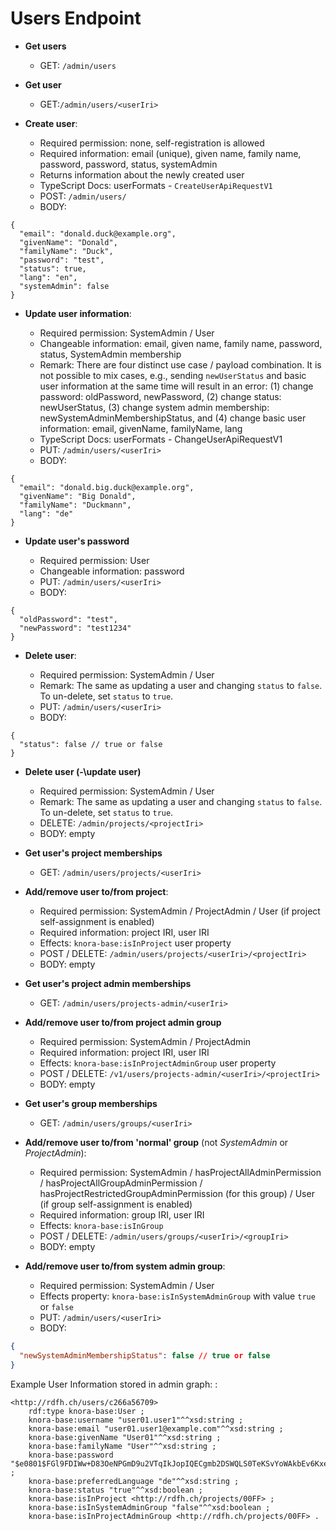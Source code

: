 <!---
Copyright © 2015-2019 the contributors (see Contributors.md).

This file is part of Knora.

Knora is free software: you can redistribute it and/or modify
it under the terms of the GNU Affero General Public License as published
by the Free Software Foundation, either version 3 of the License, or
(at your option) any later version.

Knora is distributed in the hope that it will be useful,
but WITHOUT ANY WARRANTY; without even the implied warranty of
MERCHANTABILITY or FITNESS FOR A PARTICULAR PURPOSE.  See the
GNU Affero General Public License for more details.

You should have received a copy of the GNU Affero General Public
License along with Knora.  If not, see <http://www.gnu.org/licenses/>.
-->

# Users Endpoint

  - **Get users**

      - GET: `/admin/users`

  - **Get user**

      - GET:`/admin/users/<userIri>`

  - **Create user**:

      - Required permission: none, self-registration is allowed
      - Required information: email (unique), given name, family name,
        password, password, status, systemAdmin
      - Returns information about the newly created user
      - TypeScript Docs: userFormats - `CreateUserApiRequestV1`
      - POST: `/admin/users/`
      - BODY:

```
{
  "email": "donald.duck@example.org",
  "givenName": "Donald",
  "familyName": "Duck",
  "password": "test",
  "status": true,
  "lang": "en",
  "systemAdmin": false
}
```

  - **Update user information**:

      - Required permission: SystemAdmin / User
      - Changeable information: email, given name, family name,
        password, status, SystemAdmin membership
      - Remark: There are four distinct use case / payload combination.
        It is not possible to mix cases, e.g., sending `newUserStatus`
        and basic user information at the same time will result in an
        error: (1) change password: oldPassword, newPassword, (2) change
        status: newUserStatus, (3) change system admin membership:
        newSystemAdminMembershipStatus, and (4) change basic user
        information: email, givenName, familyName, lang
      - TypeScript Docs: userFormats - ChangeUserApiRequestV1
      - PUT: `/admin/users/<userIri>`
      - BODY:

```
{
  "email": "donald.big.duck@example.org",
  "givenName": "Big Donald",
  "familyName": "Duckmann",
  "lang": "de"
}
```

  - **Update user's password**

      - Required permission: User
      - Changeable information: password
      - PUT: `/admin/users/<userIri>`
      - BODY:

```
{
  "oldPassword": "test",
  "newPassword": "test1234"
}
```

  - **Delete user**:

      - Required permission: SystemAdmin / User
      - Remark: The same as updating a user and changing `status` to
        `false`. To un-delete, set `status` to `true`.
      - PUT: `/admin/users/<userIri>`
      - BODY:

```
{
  "status": false // true or false
}
```

  - **Delete user (-\update user)**

      - Required permission: SystemAdmin / User
      - Remark: The same as updating a user and changing `status` to
        `false`. To un-delete, set `status` to `true`.
      - DELETE: `/admin/projects/<projectIri>`
      - BODY: empty

  - **Get user's project memberships**

      - GET: `/admin/users/projects/<userIri>`

  - **Add/remove user to/from project**:

      - Required permission: SystemAdmin / ProjectAdmin / User (if
        project self-assignment is enabled)
      - Required information: project IRI, user IRI
      - Effects: `knora-base:isInProject` user property
      - POST / DELETE: `/admin/users/projects/<userIri>/<projectIri>`
      - BODY: empty

  - **Get user's project admin memberships**

      - GET: `/admin/users/projects-admin/<userIri>`

  - **Add/remove user to/from project admin group**

      - Required permission: SystemAdmin / ProjectAdmin
      - Required information: project IRI, user IRI
      - Effects: `knora-base:isInProjectAdminGroup` user property
      - POST / DELETE: `/v1/users/projects-admin/<userIri>/<projectIri>`
      - BODY: empty

  - **Get user's group memberships**

      - GET: `/admin/users/groups/<userIri>`

  - **Add/remove user to/from 'normal' group** (not *SystemAdmin* or
    *ProjectAdmin*):

      - Required permission: SystemAdmin / hasProjectAllAdminPermission
        / hasProjectAllGroupAdminPermission /
        hasProjectRestrictedGroupAdminPermission (for this group) / User
        (if group self-assignment is enabled)
      - Required information: group IRI, user IRI
      - Effects: `knora-base:isInGroup`
      - POST / DELETE: `/admin/users/groups/<userIri>/<groupIri>`
      - BODY: empty

  - **Add/remove user to/from system admin group**:

      - Required permission: SystemAdmin / User
      - Effects property: `knora-base:isInSystemAdminGroup` with value
        `true` or `false`
      - PUT: `/admin/users/<userIri>`
      - BODY:

```JSON
{
  "newSystemAdminMembershipStatus": false // true or false
}
```

Example User Information stored in admin graph: :

```
<http://rdfh.ch/users/c266a56709>
    rdf:type knora-base:User ;
    knora-base:username "user01.user1"^^xsd:string ;
    knora-base:email "user01.user1@example.com"^^xsd:string ;
    knora-base:givenName "User01"^^xsd:string ;
    knora-base:familyName "User"^^xsd:string ;
    knora-base:password "$e0801$FGl9FDIWw+D83OeNPGmD9u2VTqIkJopIQECgmb2DSWQLS0TeKSvYoWAkbEv6KxePPlCI3CP9MmVHuvnWv8/kag==$mlegCYdGXt+ghuo8i0rLjgOiNnGDW604Q5g/v7zwBPU="^^xsd:string ;
    knora-base:preferredLanguage "de"^^xsd:string ;
    knora-base:status "true"^^xsd:boolean ;
    knora-base:isInProject <http://rdfh.ch/projects/00FF> ;
    knora-base:isInSystemAdminGroup "false"^^xsd:boolean ;
    knora-base:isInProjectAdminGroup <http://rdfh.ch/projects/00FF> .
```

